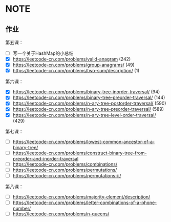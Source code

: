 # NOTE

  

## 作业

第五课：

- [ ] 写一个关于HashMap的小总结
- [x] https://leetcode-cn.com/problems/valid-anagram  (242)
- [x] https://leetcode-cn.com/problems/group-anagrams/  (49)
- [x] https://leetcode-cn.com/problems/two-sum/description/ (1)

第六课：

- [x] https://leetcode-cn.com/problems/binary-tree-inorder-traversal/  (94)
- [x] https://leetcode-cn.com/problems/binary-tree-preorder-traversal/  (144)
- [x] https://leetcode-cn.com/problems/n-ary-tree-postorder-traversal/  (590)
- [x] https://leetcode-cn.com/problems/n-ary-tree-preorder-traversal/  (589)
- [x] https://leetcode-cn.com/problems/n-ary-tree-level-order-traversal/ (429)

第七课：

- [ ] https://leetcode-cn.com/problems/lowest-common-ancestor-of-a-binary-tree/
- [ ] https://leetcode-cn.com/problems/construct-binary-tree-from-preorder-and-inorder-traversal
- [ ] https://leetcode-cn.com/problems/combinations/
- [ ] https://leetcode-cn.com/problems/permutations/
- [ ] https://leetcode-cn.com/problems/permutations-ii/

第八课：

- [ ] https://leetcode-cn.com/problems/majority-element/description/
- [ ] https://leetcode-cn.com/problems/letter-combinations-of-a-phone-number/
- [ ] https://leetcode-cn.com/problems/n-queens/
